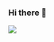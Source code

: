 ### Hi there 👋

<!--
**NitrossRoboto/NitrossRoboto** is a ✨ _special_ ✨ repository because its `README.md` (this file) appears on your GitHub profile.

Here are some ideas to get you started:

- 🔭 I’m currently working on Github
- 🌱 I’m currently learning Java
- 👯 I’m looking to collaborate on Others Projects
- 🤔 I’m looking for help with Others
- ⚡ Fun fact: Ohep Palayan
-->
<img src="https://github.githubassets.com/images/mona-whisper.gif" width="auto">
